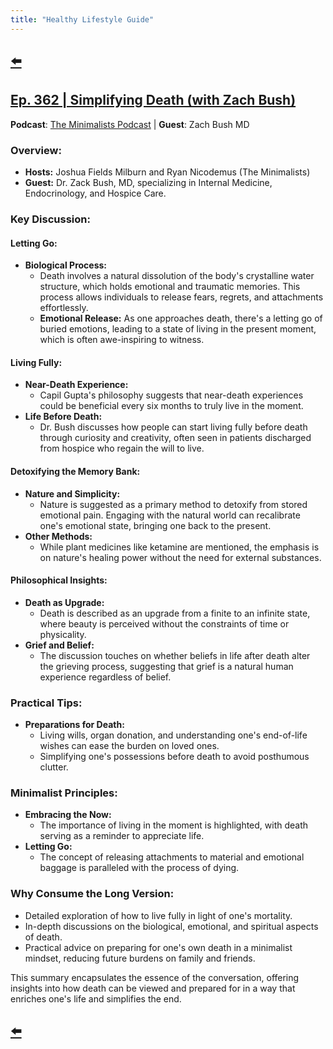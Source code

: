 ```yaml
---
title: "Healthy Lifestyle Guide"
---
```


## [⬅️](/)

## [Ep. 362 | Simplifying Death (with Zach Bush)](https://www.youtube.com/watch?v=Y1WNVJDQyCA)

**Podcast**: [The Minimalists Podcast](http://minimalists.com/podcast) | **Guest**: Zach Bush MD

### **Overview:**
- **Hosts:** Joshua Fields Milburn and Ryan Nicodemus (The Minimalists)
- **Guest:** Dr. Zack Bush, MD, specializing in Internal Medicine, Endocrinology, and Hospice Care.

### **Key Discussion:**

#### **Letting Go:**
- **Biological Process:** 
  - Death involves a natural dissolution of the body's crystalline water structure, which holds emotional and traumatic memories. This process allows individuals to release fears, regrets, and attachments effortlessly.
  - **Emotional Release:** As one approaches death, there's a letting go of buried emotions, leading to a state of living in the present moment, which is often awe-inspiring to witness.

#### **Living Fully:**
- **Near-Death Experience:** 
  - Capil Gupta's philosophy suggests that near-death experiences could be beneficial every six months to truly live in the moment.
- **Life Before Death:** 
  - Dr. Bush discusses how people can start living fully before death through curiosity and creativity, often seen in patients discharged from hospice who regain the will to live.

#### **Detoxifying the Memory Bank:**
- **Nature and Simplicity:** 
  - Nature is suggested as a primary method to detoxify from stored emotional pain. Engaging with the natural world can recalibrate one's emotional state, bringing one back to the present.
- **Other Methods:** 
  - While plant medicines like ketamine are mentioned, the emphasis is on nature's healing power without the need for external substances.

#### **Philosophical Insights:**
- **Death as Upgrade:** 
  - Death is described as an upgrade from a finite to an infinite state, where beauty is perceived without the constraints of time or physicality.
- **Grief and Belief:** 
  - The discussion touches on whether beliefs in life after death alter the grieving process, suggesting that grief is a natural human experience regardless of belief.

### **Practical Tips:**
- **Preparations for Death:**
  - Living wills, organ donation, and understanding one's end-of-life wishes can ease the burden on loved ones.
  - Simplifying one's possessions before death to avoid posthumous clutter.

### **Minimalist Principles:**
- **Embracing the Now:** 
  - The importance of living in the moment is highlighted, with death serving as a reminder to appreciate life.
- **Letting Go:** 
  - The concept of releasing attachments to material and emotional baggage is paralleled with the process of dying.

### **Why Consume the Long Version:**
- Detailed exploration of how to live fully in light of one's mortality.
- In-depth discussions on the biological, emotional, and spiritual aspects of death.
- Practical advice on preparing for one's own death in a minimalist mindset, reducing future burdens on family and friends.

This summary encapsulates the essence of the conversation, offering insights into how death can be viewed and prepared for in a way that enriches one's life and simplifies the end.

## [⬅️](/)